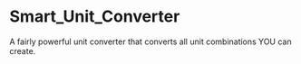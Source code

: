# Smart_Unit_Converter
A fairly powerful unit converter that converts all unit combinations YOU can create.
